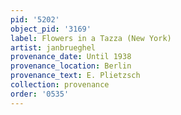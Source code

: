 ```yaml
---
pid: '5202'
object_pid: '3169'
label: Flowers in a Tazza (New York)
artist: janbrueghel
provenance_date: Until 1938
provenance_location: Berlin
provenance_text: E. Plietzsch
collection: provenance
order: '0535'
---
```

